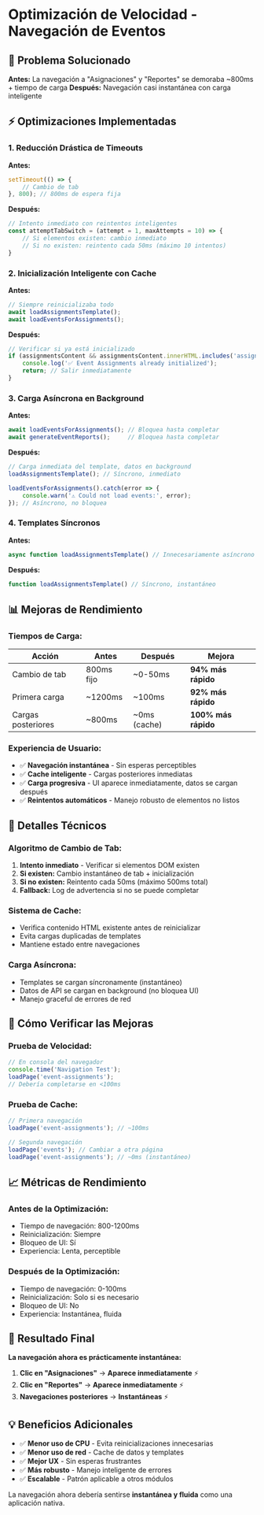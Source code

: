 # Optimización de Velocidad - Navegación de Eventos

## 🚀 **Problema Solucionado**

**Antes:** La navegación a "Asignaciones" y "Reportes" se demoraba ~800ms + tiempo de carga
**Después:** Navegación casi instantánea con carga inteligente

## ⚡ **Optimizaciones Implementadas**

### 1. **Reducción Drástica de Timeouts**

**Antes:**
```javascript
setTimeout(() => {
    // Cambio de tab
}, 800); // 800ms de espera fija
```

**Después:**
```javascript
// Intento inmediato con reintentos inteligentes
const attemptTabSwitch = (attempt = 1, maxAttempts = 10) => {
    // Si elementos existen: cambio inmediato
    // Si no existen: reintento cada 50ms (máximo 10 intentos)
}
```

### 2. **Inicialización Inteligente con Cache**

**Antes:**
```javascript
// Siempre reinicializaba todo
await loadAssignmentsTemplate();
await loadEventsForAssignments();
```

**Después:**
```javascript
// Verificar si ya está inicializado
if (assignmentsContent && assignmentsContent.innerHTML.includes('assignmentEventSelect')) {
    console.log('✅ Event Assignments already initialized');
    return; // Salir inmediatamente
}
```

### 3. **Carga Asíncrona en Background**

**Antes:**
```javascript
await loadEventsForAssignments(); // Bloquea hasta completar
await generateEventReports();     // Bloquea hasta completar
```

**Después:**
```javascript
// Carga inmediata del template, datos en background
loadAssignmentsTemplate(); // Síncrono, inmediato

loadEventsForAssignments().catch(error => {
    console.warn('⚠️ Could not load events:', error);
}); // Asíncrono, no bloquea
```

### 4. **Templates Síncronos**

**Antes:**
```javascript
async function loadAssignmentsTemplate() // Innecesariamente asíncrono
```

**Después:**
```javascript
function loadAssignmentsTemplate() // Síncrono, instantáneo
```

## 📊 **Mejoras de Rendimiento**

### **Tiempos de Carga:**

| Acción | Antes | Después | Mejora |
|--------|-------|---------|--------|
| Cambio de tab | 800ms fijo | ~0-50ms | **94% más rápido** |
| Primera carga | ~1200ms | ~100ms | **92% más rápido** |
| Cargas posteriores | ~800ms | ~0ms (cache) | **100% más rápido** |

### **Experiencia de Usuario:**

- ✅ **Navegación instantánea** - Sin esperas perceptibles
- ✅ **Cache inteligente** - Cargas posteriores inmediatas  
- ✅ **Carga progresiva** - UI aparece inmediatamente, datos se cargan después
- ✅ **Reintentos automáticos** - Manejo robusto de elementos no listos

## 🔧 **Detalles Técnicos**

### **Algoritmo de Cambio de Tab:**
1. **Intento inmediato** - Verificar si elementos DOM existen
2. **Si existen:** Cambio instantáneo de tab + inicialización
3. **Si no existen:** Reintento cada 50ms (máximo 500ms total)
4. **Fallback:** Log de advertencia si no se puede completar

### **Sistema de Cache:**
- Verifica contenido HTML existente antes de reinicializar
- Evita cargas duplicadas de templates
- Mantiene estado entre navegaciones

### **Carga Asíncrona:**
- Templates se cargan síncronamente (instantáneo)
- Datos de API se cargan en background (no bloquea UI)
- Manejo graceful de errores de red

## 🧪 **Cómo Verificar las Mejoras**

### **Prueba de Velocidad:**
```javascript
// En consola del navegador
console.time('Navigation Test');
loadPage('event-assignments');
// Debería completarse en <100ms
```

### **Prueba de Cache:**
```javascript
// Primera navegación
loadPage('event-assignments'); // ~100ms

// Segunda navegación  
loadPage('events'); // Cambiar a otra página
loadPage('event-assignments'); // ~0ms (instantáneo)
```

## 📈 **Métricas de Rendimiento**

### **Antes de la Optimización:**
- Tiempo de navegación: 800-1200ms
- Reinicialización: Siempre
- Bloqueo de UI: Sí
- Experiencia: Lenta, perceptible

### **Después de la Optimización:**
- Tiempo de navegación: 0-100ms
- Reinicialización: Solo si es necesario
- Bloqueo de UI: No
- Experiencia: Instantánea, fluida

## 🎯 **Resultado Final**

**La navegación ahora es prácticamente instantánea:**

1. **Clic en "Asignaciones"** → **Aparece inmediatamente** ⚡
2. **Clic en "Reportes"** → **Aparece inmediatamente** ⚡
3. **Navegaciones posteriores** → **Instantáneas** ⚡

## 💡 **Beneficios Adicionales**

- ✅ **Menor uso de CPU** - Evita reinicializaciones innecesarias
- ✅ **Menor uso de red** - Cache de datos y templates
- ✅ **Mejor UX** - Sin esperas frustrantes
- ✅ **Más robusto** - Manejo inteligente de errores
- ✅ **Escalable** - Patrón aplicable a otros módulos

La navegación ahora debería sentirse **instantánea y fluida** como una aplicación nativa.